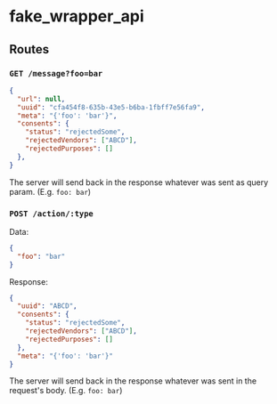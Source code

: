 # fake_wrapper_api

## Routes

### `GET /message?foo=bar`

```json
{
  "url": null,
  "uuid": "cfa454f8-635b-43e5-b6ba-1fbff7e56fa9",
  "meta": "{'foo': 'bar'}",
  "consents": {
    "status": "rejectedSome",
    "rejectedVendors": ["ABCD"],
    "rejectedPurposes": []
  },
}
```

The server will send back in the response whatever was sent as query param. (E.g. `foo: bar`)

### `POST /action/:type`

Data:
```json
{
  "foo": "bar"
}
```

Response:

```json
{
  "uuid": "ABCD",
  "consents": {
    "status": "rejectedSome",
    "rejectedVendors": ["ABCD"],
    "rejectedPurposes": []
  },
  "meta": "{'foo': 'bar'}"
}
```

The server will send back in the response whatever was sent in the request's body. (E.g. `foo: bar`)